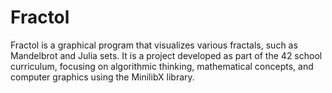 # Fractol
Fractol is a graphical program that visualizes various fractals, such as Mandelbrot and Julia sets. It is a project developed as part of the 42 school curriculum, focusing on algorithmic thinking, mathematical concepts, and computer graphics using the MinilibX library.
